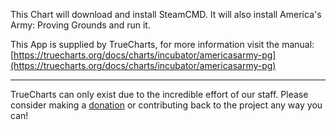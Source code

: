 This Chart will download and install SteamCMD. It will also install America's Army: Proving Grounds and run it.

This App is supplied by TrueCharts, for more information visit the manual: [https://truecharts.org/docs/charts/incubator/americasarmy-pg](https://truecharts.org/docs/charts/incubator/americasarmy-pg)

---

TrueCharts can only exist due to the incredible effort of our staff.
Please consider making a [donation](https://truecharts.org/docs/about/sponsor) or contributing back to the project any way you can!
